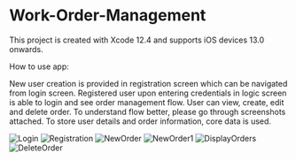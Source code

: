 
# Work-Order-Management

This project is created with Xcode 12.4 and supports iOS devices 13.0 onwards. 

How to use app:

New user creation is provided in registration screen which can be navigated from login screen.
Registered user upon entering credentials in logic screen is able to login and see order management flow.
User can view, create, edit and delete order. 
To understand flow better, please go through screenshots attached.
To store user details and order information, core data is used.

![Login](https://user-images.githubusercontent.com/70623806/115111601-b11c4080-9f9e-11eb-963b-d61d54a3131f.png)
![Registration](https://user-images.githubusercontent.com/70623806/115111603-b4173100-9f9e-11eb-8ba8-f620db3512f8.png)
![NewOrder](https://user-images.githubusercontent.com/70623806/115111604-b4afc780-9f9e-11eb-8a93-770f5d0dd8e0.png)
![NewOrder1](https://user-images.githubusercontent.com/70623806/115111606-b5e0f480-9f9e-11eb-8d0e-b139ffaaf568.png)
![DisplayOrders](https://user-images.githubusercontent.com/70623806/115111608-b7122180-9f9e-11eb-9392-2570787edaa3.png)
![DeleteOrder](https://user-images.githubusercontent.com/70623806/115111609-b7aab800-9f9e-11eb-8a9b-e017f630c64f.png)
